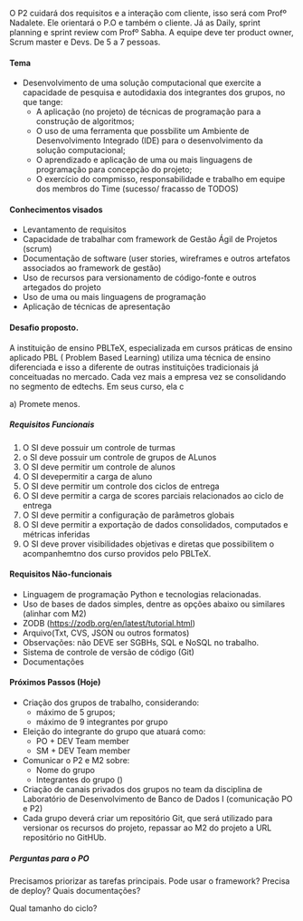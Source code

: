 O P2 cuidará dos requisitos e a interação com cliente, isso será com Profº Nadalete. Ele orientará o P.O e também o cliente.  Já as Daily, sprint planning e sprint review com Profº Sabha.
A equipe deve ter product owner, Scrum master e Devs.
De 5 a 7 pessoas. 

#### Tema
* Desenvolvimento de uma solução computacional que exercite a capacidade de pesquisa e autodidaxia dos integrantes dos grupos, no que tange:
	* A aplicação (no projeto) de técnicas de programação para a construção de algoritmos;
	* O uso de uma ferramenta que possbilite um Ambiente de Desenvolvimento Integrado (IDE) para o desenvolvimento da solução computacional;
	* O aprendizado e aplicação de uma ou mais linguagens de programação para concepção do projeto;
	* O exercício do compmisso, responsabilidade e trabalho em equipe dos membros do Time (sucesso/ fracasso de TODOS)
#### Conhecimentos visados
* Levantamento de requisitos
* Capacidade de trabalhar com framework de Gestão Ágil de Projetos (scrum)
* Documentação de software (user stories, wireframes e outros artefatos associados ao framework de gestão)
* Uso de recursos para versionamento de código-fonte e outros artegados do projeto
* Uso de uma ou mais linguagens de programação
* Aplicação de técnicas de apresentação

#### Desafio proposto. 
A instituição de ensino PBLTeX, especializada em cursos práticas de ensino aplicado PBL ( Problem Based Learning) utiliza uma técnica de ensino diferenciada e isso a diferente de outras instituições tradicionais já conceituadas no mercado. Cada vez mais a empresa vez se consolidando no segmento de edtechs. 
Em seus curso, ela c

a) Promete menos. 
##### Requisitos Funcionais
1. O SI deve possuir um controle de turmas
2. o SI deve possuir um controle de grupos de ALunos
3. O SI deve permitir um controle de alunos
4. O SI devepermitir a carga de aluno
5. O SI deve permitir um controle dos ciclos de entrega
6.  O SI deve permitir a carga de scores parciais relacionados ao ciclo de entrega
7.  O SI deve permitir a configuração de parâmetros globais
8.  O SI deve permitir a exportação de dados consolidados, computados e métricas inferidas
9.  O SI deve prover visibilidades objetivas e diretas que possibilitem o acompanhemtno dos curso providos pelo PBLTeX. 

#### Requisitos Não-funcionais
* Linguagem de programação Python e tecnologias relacionadas. 
* Uso de bases de dados simples, dentre as opções abaixo ou similares (alinhar com M2)
* ZODB (https://zodb.org/en/latest/tutorial.html)
* Arquivo(Txt, CVS, JSON ou outros formatos)
* Observações: não DEVE ser SGBHs, SQL e NoSQL no trabalho. 
* Sistema de controle de versão de código (Git)
* Documentações

#### Próximos Passos (Hoje)
* Criação dos grupos de trabalho, considerando:
	* máximo de 5 grupos;
	* máximo de 9 integrantes por grupo
* Eleição do integrante do grupo que atuará como:
	* PO + DEV Team member
	* SM + DEV Team member
* Comunicar o P2 e M2 sobre:
	* Nome do grupo
	* Integrantes do grupo ()
* Criação de canais privados dos grupos no team da disciplina de Laboratório de Desenvolvimento de Banco de Dados I (comunicação PO e P2)
* Cada grupo deverá criar um repositório Git, que será utilizado para versionar os recursos do projeto, repassar ao M2 do projeto a URL repositório no GitHUb. 
##### Perguntas para o PO
Precisamos priorizar as tarefas principais.
Pode usar o framework?
Precisa de deploy? 
Quais documentações?

Qual tamanho do ciclo? 
